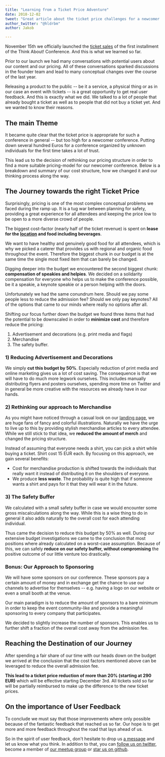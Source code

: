 ```yaml
---
title: "Learning from a Ticket Price Adventure"
date: 2018-12-02
tweet: "Great article about the ticket price challenges for a newcomer conference @ThinkAboutConf"
author_twitter: "@hldrbm"
author: Jakob

---
```


November 15th we officially launched the [ticket sales](/en/tickets.html) of
the first installment of the Think About! Conference. And this is what we
learned so far.

Prior to our launch we had many conversations with potential users about our
content and our pricing. All of these conversations sparked discussions in the
founder team and lead to many conceptual changes over the course of the last
year.

Releasing a product to the public -- be it a service, a physical thing or as in
our case an event with tickets -- is a great opportunity to get real user
feedback. And this is exactly what we did. We talked to a lot of people that
already bought a ticket as well as to people that did not buy a ticket yet. And
we wanted to know their reasons.

## The main Theme

It became quite clear that the ticket price is appropriate for such a
conference in general -- but too high for a newcomer conference. Putting down
several hundred Euros for a conference organized by unknown individuals for the
first time takes a lot of trust.

This lead us to the decision of rethinking our pricing structure in order to
find a more suitable pricing-model for our newcomer conference. Below is a
breakdown and summary of our cost structure, how we changed it and our thinking
process along the way.

## The Journey towards the right Ticket Price

Surprisingly, pricing is one of the most complex conceptual problems we faced
during the ramp up. It is a tug war between planning for safety, providing a
great experience for all attendees and keeping the price low to be open to a
more diverse crowd of people.

The biggest cost-factor (nearly half of the ticket revenue) is spent on **lease
for the [location](https://www.cinenova.de/) and food including beverages**.

We want to have healthy and genuinely good food for all attendees, which is why
we picked a caterer that provides us with regional and organic food throughout
the event. Therefore the biggest chunk in our budget is at the same time the
single most fixed item that can barely be changed.

Digging deeper into the budget we encountered the second biggest chunk:
**compensation of speakies and helpies**. We decided on a solidarity compensation
for everyone who helps us to make the conference possible, be it a  speakie, a
keynote speakie or a person helping with the doors.

Unfortunately we had the same conundrum here. Should we pay some people less to
reduce the admission fee? Should we only pay keynotes? All of the options that
came to our minds where really no options after all.

Shifting our focus further down the budget we found three items that had the
potential to be downscaled in order to **minimize cost** and therefore reduce
the pricing:

1. Advertisement and decorations (e.g. print media and flags)
2. Merchandise
3. The safety buffer.

### 1) Reducing Advertisement and Decorations

We simply **cut this budget by 50%**. Especially reduction of print media and
online marketing gives us a lot of cost saving. The consequence is that we will
have to do much more legwork ourselves. This includes manually distributing
flyers and posters ourselves, spending more time on Twitter and in general be
more creative with the resources we already have in our hands.

### 2) Rethinking our approach to Merchandise

As you might have noticed through a casual look on our [landing page](/en/), we
are huge fans of fancy and colorful illustrations. Naturally we have the urge
to live up to this by providing stylish merchandise articles to every attendee.
While we still stick to that idea, we **reduced the amount of merch** and
changed the pricing structure.

Instead of assuming that everyone needs a shirt, you can pick a shirt while
buying a ticket. Shirt cost 15 EUR each. By focusing on this approach, we gain
several benefits:

* Cost for merchandise production is shifted towards the individuals that
really want it instead of distributing it on the shoulders of everyone.
* We produce **less waste**. The probability is quite high that if someone
wants a shirt and pays for it that they will wear it in the future.

### 3) The Safety Buffer

We calculated with a small safety buffer in case we would encounter some gross
miscalculations along the way. While this is a wise thing to do in general it
also adds naturally to the overall cost for each attending individual.

Thus came the decision to reduce this budget by 50% as well. During our
extensive budget investigations we came to the conclusion that most positions
where already calculated on a worst-case assumption. Because of this, we can
safely **reduce on our safety buffer, without compromising** the positive
outcome of our little venture too drastically.

### Bonus: Our Approach to Sponsoring

We will have some sponsors on our conference. These sponsors pay a certain
amount of money and in exchange get the chance to use our channels to advertise
for themselves -- e.g. having a logo on our website or even a small booth at
the venue.

Our main paradigm is to reduce the amount of sponsors to a bare minimum in
order to keep the event community-like and provide a meaningful sponsoring to
every company that participates.

We decided to slightly increase the number of sponsors. This enables us to
further shift a fraction of the overall cost away from the admission fee.

## Reaching the Destination of our Journey

After spending a fair share of our time with our heads down on the budget we
arrived at the conclusion that the cost factors mentioned above can be
leveraged to reduce the overall admission fee.

**This lead to a ticket price reduction of more than 20% (starting at 290
EUR)** which will be effective starting December 3rd. All tickets sold so far
will be partially reimbursed to make up the difference to the new ticket
prices.

## On the importance of User Feedback

To conclude we must say that those improvements where only possible because of
the fantastic feedback that reached us so far. Our hope is to get more and more
feedback throughout the road that lays ahead of us.

So in the spirit of user feedback, don't hesitate to drop us [a
message](mailto:kontakt@think-about.io) and let us know what you think. In
addition to that, you can [follow us on twitter](/goto/twitter), become a
member of [our meetup group](/goto/meetup) or [star us on
github](/goto/github).
